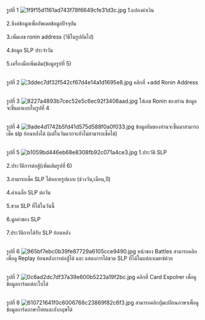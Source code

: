 รูปที่ 1
<img src="https://www.img.in.th/images/1f9f15d1161ad743f78f6649cfe31d3c.jpg" alt="1f9f15d1161ad743f78f6649cfe31d3c.jpg" border="0">
1.แปลงค่าเงิน<br /> <br />
2.ซิงค์ข้อมูลเพื่ออัพเดตข้อมูลปัจจุบัน<br /> <br />
3.เพิ่มเลข ronin address (วิธีในรูปถัดไป)<br /> <br />
4.ข้อมูล SLP ประจำวัน<br /> <br />
5.เครื่องมือเพิ่มเติม(ข้อมูลรูปที่ 5) <br /> <br />


รูปที่ 2
<img src="https://www.img.in.th/images/3ddec7df32f542cf67d4e14a1d1695e8.jpg" alt="3ddec7df32f542cf67d4e14a1d1695e8.jpg" border="0">
คลิกที่ +add Ronin Address <br /> <br />


รูปที่ 3
<img src="https://www.img.in.th/images/8227a4893b7cec52e5c6ec92f3406aad.jpg" alt="8227a4893b7cec52e5c6ec92f3406aad.jpg" border="0">
ใส่เลข Ronin ของท่าน ข้อมูลจะขึ้นมาแบบในรูปที่ 4<br /> <br />


รูปที่ 4
<img src="https://www.img.in.th/images/9ade4d1742b5fd41d575d588f0a0f033.jpg" alt="9ade4d1742b5fd41d575d588f0a0f033.jpg" border="0">
ข้อมูลทีมของท่านจะขึ้นมาสามารถเช็ค slp ย้อนหลังได้ (แต่ในวันแรกจะยังไม่สามารถเช็คได้)<br /> <br />


รูปที่ 5
<img src="https://www.img.in.th/images/b1059bd446eb68e8308fb92c071a4ce3.jpg" alt="b1059bd446eb68e8308fb92c071a4ce3.jpg" border="0">
1.ประวัติ SLP <br /> <br />
2.ประวัติการต่อสู้(เพิ่มเติมรูปที่ 6) <br /> <br />
3.สามารถเช็ค SLP ได้หลายรูปแบบ (ช่วงวัน,เดือน,ปี) <br /> <br />
4.ค่าเฉลี่ย SLP ต่อวัน <br /> <br />
5.ขวด SLP ที่ได้ในวันนี้ <br /> <br />
6.มูลค่าของ SLP<br /> <br />
7.ประวัติการได้รับ SLP ย้อนหลัง <br /> <br />


รูปที่ 6
<img src="https://www.img.in.th/images/965bf7ebc0b39fe87729a6105cce9490.jpg" alt="965bf7ebc0b39fe87729a6105cce9490.jpg" border="0">
หน้าของ Battles สามารถคลิกเพื่อดู Replay ย้อนหลังการต่อสู้ได้ และ แสดงการได้ขวด SLP ที่ได้ในแต่ละแมทซ์ด้วย <br /> <br />


รูปที่ 7
<img src="https://www.img.in.th/images/0c6ad2dc7df37a39e600b5223a19f2bc.jpg" alt="0c6ad2dc7df37a39e600b5223a19f2bc.jpg" border="0">
คลิกที่ Card Expolrer เพื่อดูข้อมูลการ์ดแต่ละใบได้ <br /> <br />


รูปที่ 8
<img src="https://www.img.in.th/images/610721641f0c6006768c23869f82c6f3.jpg" alt="610721641f0c6006768c23869f82c6f3.jpg" border="0">
สามารถคลิกปุ่มเปลียนภาษาเพื่อดูข้อมูลการ์ดภาษาไทยและอังกฤษได้
